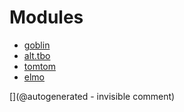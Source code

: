 
# Modules

* [goblin](/goblin/)
* [alt.tbo](/retired/alt.tbo/)
* [tomtom](/retired/tomtom/)
* [elmo](/elmo/)


[](@autogenerated - invisible comment)